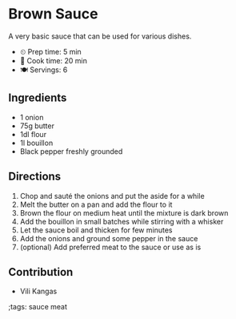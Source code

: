 # Brown Sauce

A very basic sauce that can be used for various dishes.

- ⏲ Prep time: 5 min
- 🍳 Cook time: 20 min
- 🍽 Servings: 6

## Ingredients

- 1 onion
- 75g butter
- 1dl flour
- 1l bouillon
- Black pepper freshly grounded

## Directions

1. Chop and sauté the onions and put the aside for a while
2. Melt the butter on a pan and add the flour to it
3. Brown the flour on medium heat until the mixture is dark brown
4. Add the bouillon in small batches while stirring with a whisker
5. Let the sauce boil and thicken for few minutes
6. Add the onions and ground some pepper in the sauce
7. (optional) Add preferred meat to the sauce or use as is

## Contribution

- Vili Kangas

;tags: sauce meat
